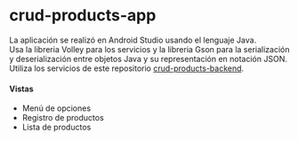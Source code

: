 # crud-products-app

La aplicación se realizó en Android Studio usando el lenguaje Java.  
Usa la libreria Volley para los servicios y la libreria Gson para la serialización y deserialización entre objetos Java y su representación en notación JSON.  
Utiliza los servicios de este repositorio [crud-products-backend](https://github.com/wilderchavezl/crud-products-backend).

#### Vistas
* Menú de opciones
* Registro de productos
* Lista de productos